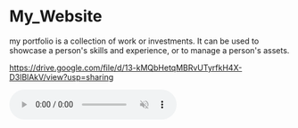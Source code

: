 # My_Website
my portfolio is a collection of work or investments. It can be used to showcase a person's skills and experience, or to manage a person's assets.

https://drive.google.com/file/d/13-kMQbHetqMBRvUTyrfkH4X-D3lBlAkV/view?usp=sharing

<audio controls preload loop autoplay muted>
  <source src="https://cdn.pixabay.com/audio/2023/09/13/audio_ee2221f74c.mp3">
  Your browser does not support the audio element.
</audio>
